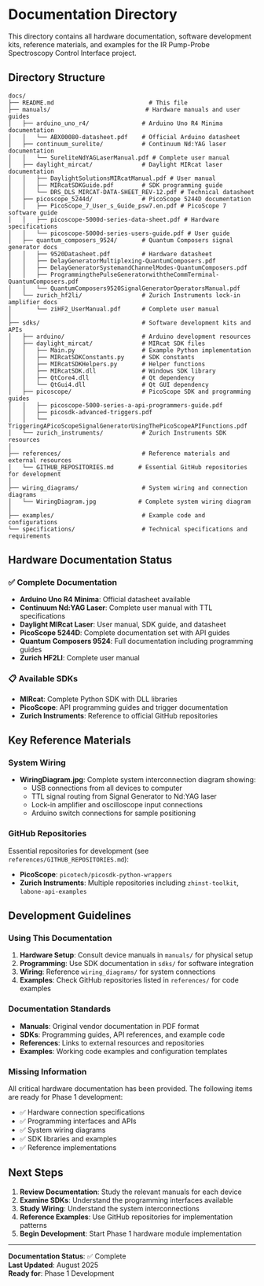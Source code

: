 # Documentation Directory

This directory contains all hardware documentation, software development kits, reference materials, and examples for the IR Pump-Probe Spectroscopy Control Interface project.

## Directory Structure

```
docs/
├── README.md                           # This file
├── manuals/                           # Hardware manuals and user guides
│   ├── arduino_uno_r4/               # Arduino Uno R4 Minima documentation
│   │   └── ABX00080-datasheet.pdf    # Official Arduino datasheet
│   ├── continuum_surelite/           # Continuum Nd:YAG laser documentation
│   │   └── SureliteNdYAGLaserManual.pdf # Complete user manual
│   ├── daylight_mircat/              # Daylight MIRcat laser documentation
│   │   ├── DaylightSolutionsMIRcatManual.pdf # User manual
│   │   ├── MIRcatSDKGuide.pdf        # SDK programming guide
│   │   └── DRS_DLS_MIRCAT-DATA-SHEET_REV-12.pdf # Technical datasheet
│   ├── picoscope_5244d/              # PicoScope 5244D documentation
│   │   ├── PicoScope_7_User_s_Guide_psw7.en.pdf # PicoScope 7 software guide
│   │   ├── picoscope-5000d-series-data-sheet.pdf # Hardware specifications
│   │   └── picoscope-5000d-series-users-guide.pdf # User guide
│   ├── quantum_composers_9524/       # Quantum Composers signal generator docs
│   │   ├── 9520Datasheet.pdf         # Hardware datasheet
│   │   ├── DelayGeneratorMultiplexing-QuantumComposers.pdf
│   │   ├── DelayGeneratorSystemandChannelModes-QuantumComposers.pdf
│   │   ├── ProgrammingthePulseGeneratorwiththeCommTerminal-QuantumComposers.pdf
│   │   └── QuantumComposers9520SignalGeneratorOperatorsManual.pdf
│   └── zurich_hf2li/                 # Zurich Instruments lock-in amplifier docs
│       └── ziHF2_UserManual.pdf      # Complete user manual
│
├── sdks/                             # Software development kits and APIs
│   ├── arduino/                      # Arduino development resources
│   ├── daylight_mircat/              # MIRcat SDK files
│   │   ├── Main.py                   # Example Python implementation
│   │   ├── MIRcatSDKConstants.py     # SDK constants
│   │   ├── MIRcatSDKHelpers.py       # Helper functions
│   │   ├── MIRcatSDK.dll             # Windows SDK library
│   │   ├── QtCore4.dll               # Qt dependency
│   │   └── QtGui4.dll                # Qt GUI dependency
│   ├── picoscope/                    # PicoScope SDK and programming guides
│   │   ├── picoscope-5000-series-a-api-programmers-guide.pdf
│   │   ├── picosdk-advanced-triggers.pdf
│   │   └── TriggeringAPicoScopeSignalGeneratorUsingThePicoScopeAPIFunctions.pdf
│   └── zurich_instruments/           # Zurich Instruments SDK resources
│
├── references/                       # Reference materials and external resources
│   └── GITHUB_REPOSITORIES.md       # Essential GitHub repositories for development
│
├── wiring_diagrams/                  # System wiring and connection diagrams
│   └── WiringDiagram.jpg            # Complete system wiring diagram
│
├── examples/                         # Example code and configurations
└── specifications/                   # Technical specifications and requirements
```

## Hardware Documentation Status

### ✅ Complete Documentation
- **Arduino Uno R4 Minima**: Official datasheet available
- **Continuum Nd:YAG Laser**: Complete user manual with TTL specifications
- **Daylight MIRcat Laser**: User manual, SDK guide, and datasheet
- **PicoScope 5244D**: Complete documentation set with API guides
- **Quantum Composers 9524**: Full documentation including programming guides
- **Zurich HF2LI**: Complete user manual

### 📋 Available SDKs
- **MIRcat**: Complete Python SDK with DLL libraries
- **PicoScope**: API programming guides and trigger documentation
- **Zurich Instruments**: Reference to official GitHub repositories

## Key Reference Materials

### System Wiring
- **WiringDiagram.jpg**: Complete system interconnection diagram showing:
  - USB connections from all devices to computer
  - TTL signal routing from Signal Generator to Nd:YAG laser
  - Lock-in amplifier and oscilloscope input connections
  - Arduino switch connections for sample positioning

### GitHub Repositories
Essential repositories for development (see `references/GITHUB_REPOSITORIES.md`):
- **PicoScope**: `picotech/picosdk-python-wrappers`
- **Zurich Instruments**: Multiple repositories including `zhinst-toolkit`, `labone-api-examples`

## Development Guidelines

### Using This Documentation

1. **Hardware Setup**: Consult device manuals in `manuals/` for physical setup
2. **Programming**: Use SDK documentation in `sdks/` for software integration
3. **Wiring**: Reference `wiring_diagrams/` for system connections
4. **Examples**: Check GitHub repositories listed in `references/` for code examples

### Documentation Standards

- **Manuals**: Original vendor documentation in PDF format
- **SDKs**: Programming guides, API references, and example code
- **References**: Links to external resources and repositories
- **Examples**: Working code examples and configuration templates

### Missing Information

All critical hardware documentation has been provided. The following items are ready for Phase 1 development:

- ✅ Hardware connection specifications
- ✅ Programming interfaces and APIs
- ✅ System wiring diagrams
- ✅ SDK libraries and examples
- ✅ Reference implementations

## Next Steps

1. **Review Documentation**: Study the relevant manuals for each device
2. **Examine SDKs**: Understand the programming interfaces available
3. **Study Wiring**: Understand the system interconnections
4. **Reference Examples**: Use GitHub repositories for implementation patterns
5. **Begin Development**: Start Phase 1 hardware module implementation

---

**Documentation Status**: ✅ Complete  
**Last Updated**: August 2025  
**Ready for**: Phase 1 Development

